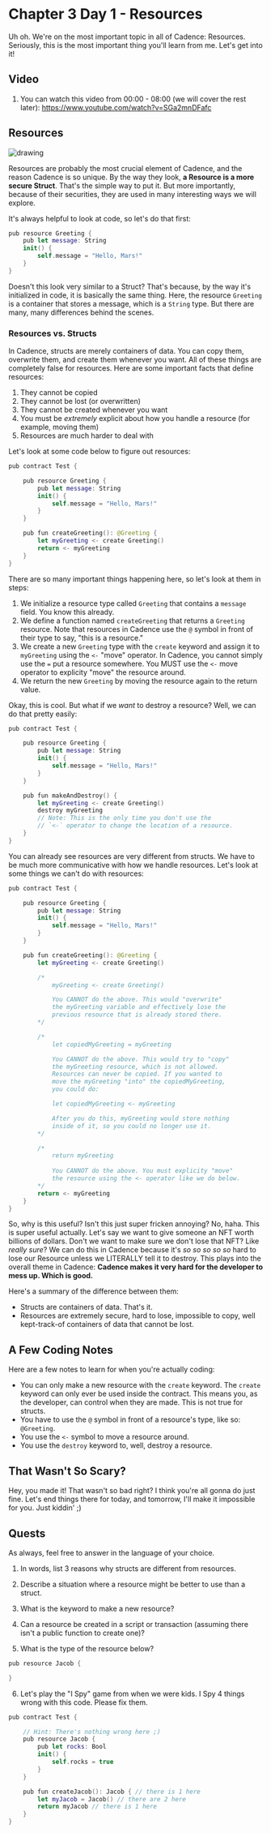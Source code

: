# Chapter 3 Day 1 - Resources

Uh oh. We're on the most important topic in all of Cadence: Resources. Seriously, this is the most important thing you'll learn from me. Let's get into it!

## Video

1. You can watch this video from 00:00 - 08:00 (we will cover the rest later): https://www.youtube.com/watch?v=SGa2mnDFafc

## Resources

<img src="../images/resources.jpeg" alt="drawing" size="400" />

Resources are probably the most crucial element of Cadence, and the reason Cadence is so unique. By the way they look, **a Resource is a more secure Struct**. That's the simple way to put it. But more importantly, because of their securities, they are used in many interesting ways we will explore.

It's always helpful to look at code, so let's do that first:
```swift
pub resource Greeting {
    pub let message: String
    init() {
        self.message = "Hello, Mars!"
    }
}
```

Doesn't this look very similar to a Struct? That's because, by the way it's initialized in code, it is basically the same thing. Here, the resource `Greeting` is a container that stores a message, which is a `String` type. But there are many, many differences behind the scenes.

### Resources vs. Structs

In Cadence, structs are merely containers of data. You can copy them, overwrite them, and create them whenever you want. All of these things are completely false for resources. Here are some important facts that define resources:

1. They cannot be copied
2. They cannot be lost (or overwritten)
3. They cannot be created whenever you want
4. You must be *extremely* explicit about how you handle a resource (for example, moving them)
5. Resources are much harder to deal with

Let's look at some code below to figure out resources:
```swift
pub contract Test {

    pub resource Greeting {
        pub let message: String
        init() {
            self.message = "Hello, Mars!"
        }
    }

    pub fun createGreeting(): @Greeting {
        let myGreeting <- create Greeting()
        return <- myGreeting
    }
}
```

There are so many important things happening here, so let's look at them in steps:

1. We initialize a resource type called `Greeting` that contains a `message` field. You know this already.
2. We define a function named `createGreeting` that returns a `Greeting` resource. Note that resources in Cadence use the `@` symbol in front of their type to say, "this is a resource."
3. We create a new `Greeting` type with the `create` keyword and assign it to `myGreeting` using the `<-` "move" operator. In Cadence, you cannot simply use the `=` put a resource somewhere. You MUST use the `<-` move operator to explicity "move" the resource around.
4. We return the new `Greeting` by moving the resource again to the return value.

Okay, this is cool. But what if we *want* to destroy a resource? Well, we can do that pretty easily:

```swift
pub contract Test {

    pub resource Greeting {
        pub let message: String
        init() {
            self.message = "Hello, Mars!"
        }
    }

    pub fun makeAndDestroy() {
        let myGreeting <- create Greeting()
        destroy myGreeting 
        // Note: This is the only time you don't use the 
        // `<-` operator to change the location of a resource.
    }
}
```

You can already see resources are very different from structs. We have to be much more communicative with how we handle resources. Let's look at some things we can't do with resources:
```swift
pub contract Test {

    pub resource Greeting {
        pub let message: String
        init() {
            self.message = "Hello, Mars!"
        }
    }

    pub fun createGreeting(): @Greeting {
        let myGreeting <- create Greeting()

        /*
            myGreeting <- create Greeting()

            You CANNOT do the above. This would "overwrite" 
            the myGreeting variable and effectively lose the 
            previous resource that is already stored there.
        */

        /*
            let copiedMyGreeting = myGreeting

            You CANNOT do the above. This would try to "copy"
            the myGreeting resource, which is not allowed. 
            Resources can never be copied. If you wanted to
            move the myGreeting "into" the copiedMyGreeting,
            you could do:

            let copiedMyGreeting <- myGreeting

            After you do this, myGreeting would store nothing 
            inside of it, so you could no longer use it.
        */

        /*
            return myGreeting
            
            You CANNOT do the above. You must explicity "move" 
            the resource using the <- operator like we do below.
        */
        return <- myGreeting
    }
}
```

So, why is this useful? Isn't this just super fricken annoying? No, haha. This is super useful actually. Let's say we want to give someone an NFT worth billions of dollars. Don't we want to make sure we don't lose that NFT? Like *really sure*? We can do this in Cadence because it's *so so so so so* hard to lose our Resource unless we LITERALLY tell it to destroy. This plays into the overall theme in Cadence: **Cadence makes it very hard for the developer to mess up. Which is good.**

Here's a summary of the difference between them:
- Structs are containers of data. That's it.
- Resources are extremely secure, hard to lose, impossible to copy, well kept-track-of containers of data that cannot be lost.

## A Few Coding Notes

Here are a few notes to learn for when you're actually coding:

- You can only make a new resource with the `create` keyword. The `create` keyword can only ever be used inside the contract. This means you, as the developer, can control when they are made. This is not true for structs.
- You have to use the `@` symbol in front of a resource's type, like so: `@Greeting`.
- You use the `<-` symbol to move a resource around.
- You use the `destroy` keyword to, well, destroy a resource.

## That Wasn't So Scary? 

Hey, you made it! That wasn't so bad right? I think you're all gonna do just fine. Let's end things there for today, and tomorrow, I'll make it impossible for you. Just kiddin' ;)

## Quests

As always, feel free to answer in the language of your choice.

1. In words, list 3 reasons why structs are different from resources.

2. Describe a situation where a resource might be better to use than a struct.

3. What is the keyword to make a new resource?

4. Can a resource be created in a script or transaction (assuming there isn't a public function to create one)?

5. What is the type of the resource below?

```swift
pub resource Jacob {

}
```

6. Let's play the "I Spy" game from when we were kids. I Spy 4 things wrong with this code. Please fix them.

```swift
pub contract Test {

    // Hint: There's nothing wrong here ;)
    pub resource Jacob {
        pub let rocks: Bool
        init() {
            self.rocks = true
        }
    }

    pub fun createJacob(): Jacob { // there is 1 here
        let myJacob = Jacob() // there are 2 here
        return myJacob // there is 1 here
    }
}
```